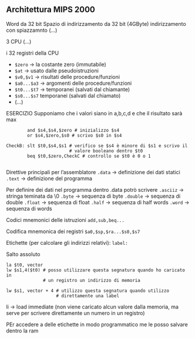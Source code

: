 ## Architettura MIPS 2000
Word da 32 bit
Spazio di indirizzamento da 32 bit (4GByte)
	indirizzamento con spiazzamnto
(…)

3 CPU
(…)

i 32 registri della CPU
- `$zero` → la costante zero (immutabile)
- `$at` → usato dalle pseudoistruzioni
- `$v0,$v1` → risultati delle procedure/funzioni
- `$a0...$a3` → argomenti delle procedure/funzioni
- `$t0...$t7` → temporanei (salvati dal chiamante)
- `$s0...$s7` temporanei (salvati dal chiamato)
- (…)


ESERCIZIO
Supponiamo che i valori siano in a,b,c,d e che il risultato sarà max
```arm-asm
		and $s4,$s4,$zero # inizializzo $s4
		or $s4,$zero,$s0 # scrivo $s0 in $s4
        
CheckB: slt $t0,$s4,$s1 # verifico se $s4 è minore di $s1 e scrivo il
						# valore booleano dentro $t0
		beq $t0,$zero,CheckC # controllo se $t0 è 0 o 1
		
```

Direttive principali per l’assemblatore
`.data` → definizione dei dati statici
`.text` → definizione del programma

Per definire dei dati nel programma dentro .data potrò scrivere
`.asciiz` → stringa teminata da \0
`.byte` → sequenza di byte
`.double` → sequenza di double
`.float` → sequenza di float
`.half` → sequenza di half words
`.word` → sequenza di words

Codici mnemonici delle istruzioni 
`add,sub,beq...`

Codifica mnemonica dei registri
`$a0,$sp,$ra...$s0,$s7`

Etichette (per calcolare gli indirizzi relativi):
`label:`

Salto assoluto
```arm-asm
la $t0, vector
lw $s1,4($t0) # posso utilizzare questa segnatura quando ho caricato in
			  # un registro un indirizzo di memoria

lw $s1, vector + 4 # utilizzo questa segnatura quando utilizzo
				   # direttamente una label
```


li → load immediate (non viene caricato alcun valore dalla memoria, ma serve per scrivere direttamente un numero in un registro)

 PEr accedere a delle etichette in modo programmatico me le posso salvare dentro la ram